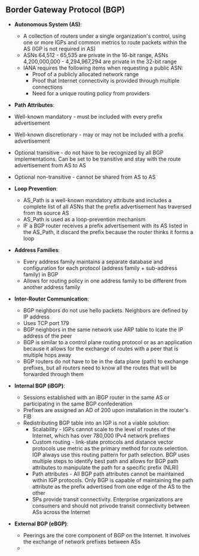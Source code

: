 ## Border Gateway Protocol (BGP)  
* **Autonomous System (AS)**:  
  * A collection of routers under a single organization's control, using one or more IGPs and common metrics to route packets within the AS (IGP is not required in AS)  
  * ASNs 64,512 - 65,535 are private in the 16-bit range, ASNs 4,200,000,000 - 4,294,967,294 are private in the 32-bit range  
  * IANA requires the following items when requesting a public ASN:  
     * Proof of a publicly allocated network range  
     * Proof that Internet connectivity is provided through multiple connections  
     * Need for a unique routing policy from providers  

* **Path Attributes**:  
* Well-known mandatory - must be included with every prefix advertisement  
* Well-known discretionary - may or may not be included with a prefix advertisement  
* Optional transitive - do not have to be recognized by all BGP implementations. Can be set to be transitive and stay with the route advertisement from AS to AS  
* Optional non-transitive - cannot be shared from AS to AS  

* **Loop Prevention**:  
  * AS_Path is a well-known mandatory attribute and includes a complete list of all ASNs that the prefix advertisement has traversed from its source AS  
  * AS_Path is used as a loop-prevention mechanism  
  * IF a BGP router receives a prefix advertisement with its AS listed in the AS_Path, it discard the prefix because the router thinks it forms a loop  
  
* **Address Families**:  
  * Every address family maintains a separate database and configuration for each protocol (address family + sub-address family) in BGP  
  * Allows for routing policy in one address family to be different from another address family  

* **Inter-Router Communication**:  
  * BGP neighbors do not use hello packets. Neighbors are defined by IP address  
  * Uses TCP port 179  
  * BGP neighbors in the same network use ARP table to lcate the IP address of the peer  
  * BGP is similar to a control plane routing protocol or as an application because it allows for the exchange of routes with a peer that is multiple hops away  
  * BGP routers do not have to be in the data plane (path) to exchange prefixes, but all routers need to know all the routes that will be forwarded through them  

* **Internal BGP (iBGP)**:  
  * Sessions established with an iBGP router in the same AS or participating in the same BGP confederation  
  * Prefixes are assigned an AD of 200 upon installation in the router's FIB  
  * Redistributing BGP table into an IGP is not a viable solution:  
    * Scalability - IGPs cannot scale to the level of routes of the Internet, which has over 780,000 IPv4 network prefixes  
    * Custom routing - link-state protocols and distance vector protocols use metric as the primary method for route selection. IGP always use this routing pattern for path selection. BGP uses multiple steps to identify best path and allows for BGP path attributes to manipulate the path for a specific prefix (NLRI)  
    * Path attributes - All BGP path attributes cannot be maintained within IGP protocols. Only BGP is capable of maintaining the path attribute as the prefix advertised from one edge of the AS to the other  
    * SPs provide transit connectivity. Enterprise organizations are consumers and should not privode transit connectivity between ASs across the Internet  

* **External BGP (eBGP)**:  
  * Peerings are the core component of BGP on the Internet. It involves the exchange of network prefixes between ASs  
  * 
